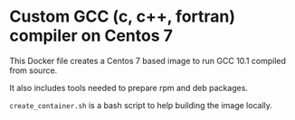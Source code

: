 # Custom GCC (c, c++, fortran) compiler on Centos 7

This Docker file creates a Centos 7 based image to run GCC 10.1 compiled from source.

It also includes tools needed to prepare rpm and deb packages.

`create_container.sh` is a bash script to help building the image locally.
